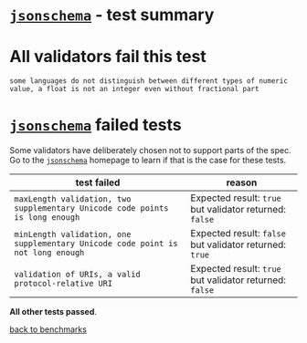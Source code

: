 # [`jsonschema`](https://github.com/tdegrunt/jsonschema#readme) - test summary

# All validators fail this test

`some languages do not distinguish between different types of numeric value, a float is not an integer even without fractional part`

# [`jsonschema`](https://github.com/tdegrunt/jsonschema#readme) failed tests

Some validators have deliberately chosen not to support parts of the spec. Go to the [`jsonschema`](https://github.com/tdegrunt/jsonschema#readme) homepage to learn if
that is the case for these tests.

|test failed|reason
|-----------|------
|`maxLength validation, two supplementary Unicode code points is long enough`|Expected result: `true` but validator returned: `false`
|`minLength validation, one supplementary Unicode code point is not long enough`|Expected result: `false` but validator returned: `true`
|`validation of URIs, a valid protocol-relative URI`|Expected result: `true` but validator returned: `false`

**All other tests passed**.

[back to benchmarks](https://github.com/ebdrup/json-schema-benchmark)